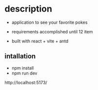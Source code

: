 # description

- application to see your favorite pokes

- requirements accomplished until 12 item
- built with react + vite + antd

## intallation

- npm install
- npm run dev

http://localhost:5173/
